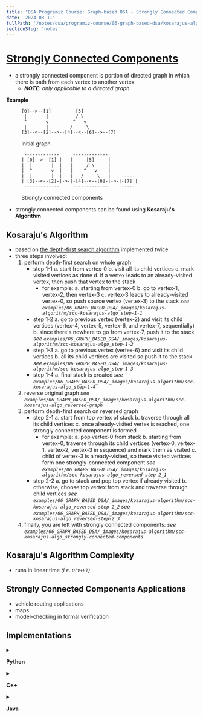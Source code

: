 ```yaml
---
title: "DSA Programiz Course: Graph-based DSA - Strongly Connected Components and Kosaraju's Algorithm"
date: '2024-08-11'
fullPath: '/notes/dsa/programiz-course/06-graph-based-dsa/kosarajus-algorithm'
sectionSlug: 'notes'
---
```


# [Strongly Connected Components](https://www.programiz.com/dsa/strongly-connected-components)

- a strongly connected component is portion of directed graph in which there is path from each vertex to another vertex
    - _**NOTE**: only applicable to a directed graph_

**Example**
<figure>

```
[0]-->--[1]         [5]
 |       |          / \
 ^       v         ^   v
 |       |        /     \
[3]--<--[2]-->--[4]--<--[6]-->--[7]
```

<figcaption>Initial graph</figcaption>
</figure>

<figure>

```
 -------------     -------------
| [0]-->--[1] |   |     [5]     |
|  |       |  |   |     / \     |
|  ^       v  |   |    ^   v    |
|  |       |  |   |   /     \   |    -----
| [3]--<--[2]-|->-|-[4]--<--[6]-|->-|-[7] |
 -------------     -------------     -----
```

<figcaption>Strongly connected components</figcaption>
</figure>

- strongly connected components can be found using **Kosaraju's Algorithm**

## Kosaraju's Algorithm

- based on [the depth-first search algorithm](https://www.programiz.com/dsa/graph-dfs) implemented twice
- three steps involved:
    1. perform depth-first search on whole graph
        - step 1-1
            a. start from vertex-0
            b. visit all its child vertices
            c. mark visited vertices as done
            d. if a vertex leads to an already-visited vertex, then push that vertex to the stack
            - for example:
                a. starting from vertex-0
                b. go to vertex-1, vertex-2, then vertex-3
                c. vertex-3 leads to already-visited vertex-0, so push source vertex (vertex-3) to the stack
            _see `examples/06_GRAPH_BASED_DSA/_images/kosarajus-algorithm/scc-kosarajus-algo_step-1-1`_
        - step 1-2
            a. go to previous vertex (vertex-2) and visit its child vertices (vertex-4, vertex-5, vertex-6, and vertex-7, sequentially)
            b. since there's nowhere to go from vertex-7, push it to the stack
            _see `examples/06_GRAPH_BASED_DSA/_images/kosarajus-algorithm/scc-kosarajus-algo_step-1-2`_
        - step 1-3
            a. go to previous vertex (vertex-6) and visit its child vertices
            b. all its child vertices are visited so push it to the stack
            _see `examples/06_GRAPH_BASED_DSA/_images/kosarajus-algorithm/scc-kosarajus-algo_step-1-3`_
        - step 1-4
            a. final stack is created
            _see `examples/06_GRAPH_BASED_DSA/_images/kosarajus-algorithm/scc-kosarajus-algo_step-1-4`_
    2. reverse original graph
        _see `examples/06_GRAPH_BASED_DSA/_images/kosarajus-algorithm/scc-kosarajus-algo_reversed-graph`_
    3. perform depth-first search on reversed graph
        - step 2-1
            a. start from top vertex of stack
            b. traverse through all its child vertices
            c. once already-visited vertex is reached, one strongly connected component is formed
            - for example:
                a. pop vertex-0 from stack
                b. starting from vertex-0, traverse through its child vertices (vertex-0, vertex-1, vertex-2, vertex-3 in sequence) and mark them as visited
                c. child of vertex-3 is already-visited, so these visited vertices form one strongly-connected component
                _see `examples/06_GRAPH_BASED_DSA/_images/kosarajus-algorithm/scc-kosarajus-algo_reversed-step-2_1`_
        - step 2-2
            a. go to stack and pop top vertex if already visited
            b. otherwise, choose top vertex from stack and traverse through child vertices
            _see `examples/06_GRAPH_BASED_DSA/_images/kosarajus-algorithm/scc-kosarajus-algo_reversed-step-2_2`_
            _see `examples/06_GRAPH_BASED_DSA/_images/kosarajus-algorithm/scc-kosarajus-algo_reversed-step-2_3`_
    4. finally, you are left with strongly connected components:
        _see `examples/06_GRAPH_BASED_DSA/_images/kosarajus-algorithm/scc-kosarajus-algo_strongly-connected-components`_

## Kosaraju's Algorithm Complexity

- runs in linear time _(i.e. `O(V+E)`)_

## Strongly Connected Components Applications

- vehicle routing applications
- maps
- model-checking in formal verification

## Implementations

<details>

<summary>

**Python**

</summary>

```python
from collections import defaultdict


class Graph:

    def __init__(self, vertex):
        self.V = vertex
        self.graph = defaultdict(list)

    # Add edge into the graph
    def add_edge(self, s, d):
        self.graph[s].append(d)

    # dfs
    def dfs(self, d, visited_vertex):
        visited_vertex[d] = True
        print(d, end='')
        for i in self.graph[d]:
            if not visited_vertex[i]:
                self.dfs(i, visited_vertex)

    def fill_order(self, d, visited_vertex, stack):
        visited_vertex[d] = True
        for i in self.graph[d]:
            if not visited_vertex[i]:
                self.fill_order(i, visited_vertex, stack)
        stack = stack.append(d)

    # transpose the matrix
    def transpose(self):
        g = Graph(self.V)

        for i in self.graph:
            for j in self.graph[i]:
                g.add_edge(j, i)
        return g

    # Print stongly connected components
    def print_scc(self):
        stack = []
        visited_vertex = [False] * (self.V)

        for i in range(self.V):
            if not visited_vertex[i]:
                self.fill_order(i, visited_vertex, stack)

        gr = self.transpose()

        visited_vertex = [False] * (self.V)

        while stack:
            i = stack.pop()
            if not visited_vertex[i]:
                gr.dfs(i, visited_vertex)
                print("")


g = Graph(8)
g.add_edge(0, 1)
g.add_edge(1, 2)
g.add_edge(2, 3)
g.add_edge(2, 4)
g.add_edge(3, 0)
g.add_edge(4, 5)
g.add_edge(5, 6)
g.add_edge(6, 4)
g.add_edge(6, 7)

print("Strongly Connected Components:")
g.print_scc()

```

</details>

<details>

<summary>

**C++**

</summary>

```cpp
#include <iostream>
#include <list>
#include <stack>

using namespace std;

class Graph {
  int V;
  list<int> *adj;
  void fillOrder(int s, bool visitedV[], stack<int> &Stack);
  void DFS(int s, bool visitedV[]);

   public:
  Graph(int V);
  void addEdge(int s, int d);
  void printSCC();
  Graph transpose();
};

Graph::Graph(int V) {
  this->V = V;
  adj = new list<int>[V];
}

// DFS
void Graph::DFS(int s, bool visitedV[]) {
  visitedV[s] = true;
  cout << s << " ";

  list<int>::iterator i;
  for (i = adj[s].begin(); i != adj[s].end(); ++i)
    if (!visitedV[*i])
      DFS(*i, visitedV);
}

// Transpose
Graph Graph::transpose() {
  Graph g(V);
  for (int s = 0; s < V; s++) {
    list<int>::iterator i;
    for (i = adj[s].begin(); i != adj[s].end(); ++i) {
      g.adj[*i].push_back(s);
    }
  }
  return g;
}

// Add edge into the graph
void Graph::addEdge(int s, int d) {
  adj[s].push_back(d);
}

void Graph::fillOrder(int s, bool visitedV[], stack<int> &Stack) {
  visitedV[s] = true;

  list<int>::iterator i;
  for (i = adj[s].begin(); i != adj[s].end(); ++i)
    if (!visitedV[*i])
      fillOrder(*i, visitedV, Stack);

  Stack.push(s);
}

// Print strongly connected component
void Graph::printSCC() {
  stack<int> Stack;

  bool *visitedV = new bool[V];
  for (int i = 0; i < V; i++)
    visitedV[i] = false;

  for (int i = 0; i < V; i++)
    if (visitedV[i] == false)
      fillOrder(i, visitedV, Stack);

  Graph gr = transpose();

  for (int i = 0; i < V; i++)
    visitedV[i] = false;

  while (Stack.empty() == false) {
    int s = Stack.top();
    Stack.pop();

    if (visitedV[s] == false) {
      gr.DFS(s, visitedV);
      cout << endl;
    }
  }
}

int main() {
  Graph g(8);
  g.addEdge(0, 1);
  g.addEdge(1, 2);
  g.addEdge(2, 3);
  g.addEdge(2, 4);
  g.addEdge(3, 0);
  g.addEdge(4, 5);
  g.addEdge(5, 6);
  g.addEdge(6, 4);
  g.addEdge(6, 7);

  cout << "Strongly Connected Components:\n";
  g.printSCC();
}

```

</details>

<details>

<summary>

**Java**

</summary>

```java
import java.util.*;
import java.util.LinkedList;

class Graph {
    private int V;
    private LinkedList<Integer> adj[];

    // Create a graph
    Graph(int s) {
        V = s;
        adj = new LinkedList[s];
        for (int i = 0; i < s; ++i)
            adj[i] = new LinkedList();
    }

  // Add edge
    void addEdge(int s, int d) {
        adj[s].add(d);
    }

    // DFS
    void DFSUtil(int s, boolean visitedVertices[]) {
        visitedVertices[s] = true;
        System.out.print(s + " ");
        int n;

        Iterator<Integer> i = adj[s].iterator();
        while (i.hasNext()) {
            n = i.next();
            if (!visitedVertices[n])
                DFSUtil(n, visitedVertices);
        }
    }

    // Transpose the graph
    Graph Transpose() {
        Graph g = new Graph(V);
        for (int s = 0; s < V; s++) {
            Iterator<Integer> i = adj[s].listIterator();
            while (i.hasNext())
                g.adj[i.next()].add(s);
        }
        return g;
    }

    void fillOrder(int s, boolean visitedVertices[], Stack stack) {
        visitedVertices[s] = true;

        Iterator<Integer> i = adj[s].iterator();
        while (i.hasNext()) {
            int n = i.next();
            if (!visitedVertices[n])
                fillOrder(n, visitedVertices, stack);
        }
        stack.push(new Integer(s));
    }

    // Print strongly connected component
    void printSCC() {
        Stack stack = new Stack();

        boolean visitedVertices[] = new boolean[V];
        for (int i = 0; i < V; i++)
            visitedVertices[i] = false;

        for (int i = 0; i < V; i++)
            if (visitedVertices[i] == false)
                fillOrder(i, visitedVertices, stack);

        Graph gr = Transpose();

        for (int i = 0; i < V; i++)
            visitedVertices[i] = false;

        while (stack.empty() == false) {
            int s = (int) stack.pop();

            if (visitedVertices[s] == false) {
                gr.DFSUtil(s, visitedVertices);
                System.out.println();
            }
        }
    }

    public static void main(String args[]) {
        Graph g = new Graph(8);
        g.addEdge(0, 1);
        g.addEdge(1, 2);
        g.addEdge(2, 3);
        g.addEdge(2, 4);
        g.addEdge(3, 0);
        g.addEdge(4, 5);
        g.addEdge(5, 6);
        g.addEdge(6, 4);
        g.addEdge(6, 7);

        System.out.println("Strongly Connected Components:");
        g.printSCC();
    }
}

```

</details>
